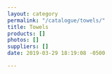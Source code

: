 ```yaml
---
layout: category
permalink: "/catalogue/towels/"
title: Towels
products: []
photos: []
suppliers: []
date: 2019-03-29 18:19:08 -0500

---
```

